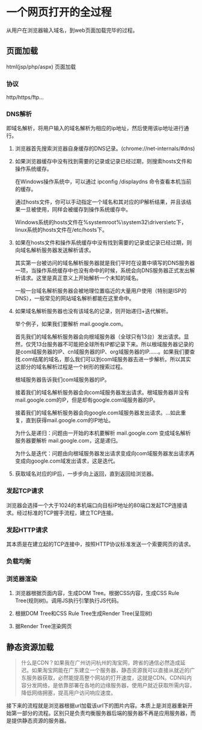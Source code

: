 # 一个网页打开的全过程
从用户在浏览器输入域名，到web页面加载完毕的过程。
## 页面加载
html(jsp/php/aspx) 页面加载
### 协议
http/https/ftp...
### DNS解析
即域名解析，将用户输入的域名解析为相应的ip地址，然后使用该ip地址进行通行。
1. 浏览器首先搜索浏览器自身缓存的DNS记录。(chrome://net-internals/#dns) 
   
2. 如果浏览器缓存中没有找到需要的记录或记录已经过期，则搜索hosts文件和操作系统缓存。

    在Windows操作系统中，可以通过 ipconfig /displaydns 命令查看本机当前的缓存。
    
    通过hosts文件，你可以手动指定一个域名和其对应的IP解析结果，并且该结果一旦被使用，同样会被缓存到操作系统缓存中。
    
    Windows系统的hosts文件在%systemroot%\system32\drivers\etc下，linux系统的hosts文件在/etc/hosts下。

3. 如果在hosts文件和操作系统缓存中没有找到需要的记录或记录已经过期，则向域名解析服务器发送解析请求。

    其实第一台被访问的域名解析服务器就是我们平时在设置中填写的DNS服务器一项，当操作系统缓存中也没有命中的时候，系统会向DNS服务器正式发出解析请求。这里是真正意义上开始解析一个未知的域名。
    
    一般一台域名解析服务器会被地理位置临近的大量用户使用（特别是ISP的DNS），一般常见的网站域名解析都能在这里命中。

4. 如果域名解析服务器也没有该域名的记录，则开始递归+迭代解析。

    举个例子，如果我们要解析 mail.google.com。

    首先我们的域名解析服务器会向根域服务器（全球只有13台）发出请求。显然，仅凭13台服务器不可能把全球所有IP都记录下来。所以根域服务器记录的是com域服务器的IP、cn域服务器的IP、org域服务器的IP……。如果我们要查找.com结尾的域名，那么我们可以到com域服务器去进一步解析。所以其实这部分的域名解析过程是一个树形的搜索过程。
    
    根域服务器告诉我们com域服务器的IP。
    
    接着我们的域名解析服务器会向com域服务器发出请求。根域服务器并没有mail.google.com的IP，但是却有google.com域服务器的IP。
    
    接着我们的域名解析服务器会向google.com域服务器发出请求。...如此重复，直到获得mail.google.com的IP地址。
    
    为什么是递归：问题由一开始的本机要解析 mail.google.com 变成域名解析服务器要解析 mail.google.com，这是递归。
    
    为什么是迭代：问题由向根域服务器发出请求变成向com域服务器发出请求再变成向google.com域发出请求，这是迭代。

5. 获取域名对应的IP后，一步步向上返回，直到返回给浏览器。

### 发起TCP请求
浏览器会选择一个大于1024的本机端口向目标IP地址的80端口发起TCP连接请求。经过标准的TCP握手流程，建立TCP连接。

### 发起HTTP请求
其本质是在建立起的TCP连接中，按照HTTP协议标准发送一个索要网页的请求。

### 负载均衡

### 浏览器渲染
1. 浏览器根据页面内容，生成DOM Tree。根据CSS内容，生成CSS Rule Tree(规则树)。调用JS执行引擎执行JS代码。

2. 根据DOM Tree和CSS Rule Tree生成Render Tree(呈现树)

3. 据Render Tree渲染网页

## 静态资源加载
> 什么是CDN？如果我在广州访问杭州的淘宝网，跨省的通信必然造成延迟。如果淘宝网能在广东建立一个服务器，静态资源我可以直接从就近的广东服务器获取，必然能提高整个网站的打开速度，这就是CDN。CDN叫内容分发网络，是依靠部署在各地的边缘服务器，使用户就近获取所需内容，降低网络拥塞，提高用户访问响应速度。

接下来的流程就是浏览器根据url加载该url下的图片内容。本质上是浏览器重新开始第一部分的流程。区别只是负责均衡服务器后端的服务器不再是应用服务器，而是提供静态资源的服务器。



